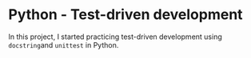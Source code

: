 # Python - Test-driven development
In this project, I started practicing test-driven development using `docstring`and `unittest` in Python.
